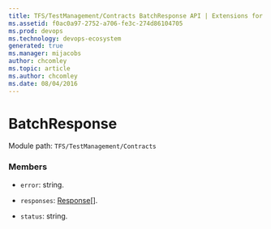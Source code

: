 ```yaml
---
title: TFS/TestManagement/Contracts BatchResponse API | Extensions for Azure DevOps Services
ms.assetid: f0ac0a97-2752-a706-fe3c-274d86104705
ms.prod: devops
ms.technology: devops-ecosystem
generated: true
ms.manager: mijacobs
author: chcomley
ms.topic: article
ms.author: chcomley
ms.date: 08/04/2016
---
```


# BatchResponse

Module path: `TFS/TestManagement/Contracts`


### Members

* `error`: string. 

* `responses`: [Response](../../../TFS/TestManagement/Contracts/Response.md)[]. 

* `status`: string. 

